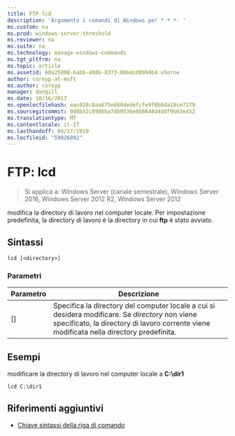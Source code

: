 ```yaml
---
title: FTP lcd
description: 'Argomento i comandi di Windows per * * *- '
ms.custom: na
ms.prod: windows-server-threshold
ms.reviewer: na
ms.suite: na
ms.technology: manage-windows-commands
ms.tgt_pltfrm: na
ms.topic: article
ms.assetid: 60a25808-6abb-408b-8373-0bbdcd0994b4 vhorne
author: coreyp-at-msft
ms.author: coreyp
manager: dongill
ms.date: 10/16/2017
ms.openlocfilehash: eac028c8aa675e680dedefcfe9f0b8da18ce7179
ms.sourcegitcommit: 0d0b32c8986ba7db9536e0b8648d4ddf9b03e452
ms.translationtype: MT
ms.contentlocale: it-IT
ms.lasthandoff: 04/17/2019
ms.locfileid: "59826892"
---
```

# <a name="ftp-lcd"></a>FTP: lcd

>Si applica a: Windows Server (canale semestrale), Windows Server 2016, Windows Server 2012 R2, Windows Server 2012

modifica la directory di lavoro nel computer locale. Per impostazione predefinita, la directory di lavoro è la directory in cui **ftp** è stato avviato.   
## <a name="syntax"></a>Sintassi  
```  
lcd [<directory>]  
```  
### <a name="parameters"></a>Parametri  
|Parametro|Descrizione|  
|-------|--------|  
|[<directory>]|Specifica la directory del computer locale a cui si desidera modificare. Se *directory* non viene specificato, la directory di lavoro corrente viene modificata nella directory predefinita.|  
## <a name="BKMK_Examples"></a>Esempi  
modificare la directory di lavoro nel computer locale a **C:\dir1**  
```  
lcd C:\dir1  
```  
## <a name="additional-references"></a>Riferimenti aggiuntivi  
-   [Chiave sintassi della riga di comando](command-line-syntax-key.md)  

